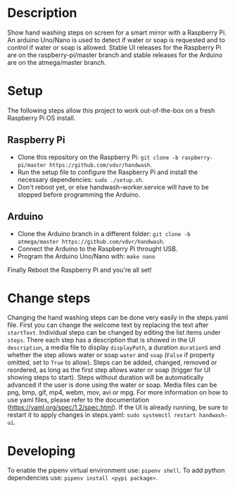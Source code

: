 # Description
Show hand washing steps on screen for a smart mirror with a Raspberry Pi. An arduino Uno/Nano is used to detect if water or soap is requested and to control if water or soap is allowed. Stable UI releases for the Raspberry Pi are on the raspberry-pi/master branch and stable releases for the Arduino are on the atmega/master branch. 


# Setup
The following steps allow this project to work out-of-the-box on a fresh Raspberry Pi OS install.

## Raspberry Pi
- Clone this repository on the Raspberry Pi: `git clone -b raspberry-pi/master https://github.com/vdvr/handwash`.
- Run the setup file to configure the Raspberry Pi and install the necessary dependencies: `sudo ./setup.sh`.
- Don't reboot yet, or else handwash-worker.service will have to be stopped before programming the Arduino.

## Arduino
- Clone the Arduino branch in a different folder: `git clone -b atmega/master https://github.com/vdvr/handwash`.
- Connect the Arduino to the Raspberry Pi throught USB.
- Program the Arduino Uno/Nano with: `make nano`

Finally Reboot the Raspberry Pi and you're all set!


# Change steps
Changing the hand washing steps can be done very easily in the steps.yaml file. First you can change the welcome text by replacing the text after `startText`. Individual steps can be changed by editing the list items under `steps`. There each step has a description that is showed in the UI `description`, a media file to display `displayPath`, a duration `durationS` and whether the step allows water or soap `water` and `soap` (`False` if property omitted, set to `True` to allow). Steps can be added, changed, removed or reordered, as long as the first step allows water or soap (trigger for UI showing steps to start). Steps without duration will be automatically advanced if the user is done using the water or soap. Media files can be png, bmp, gif, mp4, webm, mov, avi or mpg. For more information on how to use yaml files, please refer to the documentation (https://yaml.org/spec/1.2/spec.html).
If the UI is already running, be sure to restart it to apply changes in steps.yaml: `sudo systemctl restart handwash-ui`.


# Developing
To enable the pipenv virtual environment use: `pipenv shell`.
To add python dependencies use: `pipenv install <pypi package>`.
